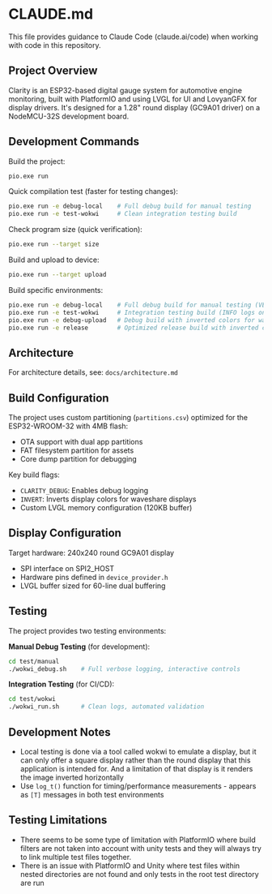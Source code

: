 # CLAUDE.md

This file provides guidance to Claude Code (claude.ai/code) when working with code in this repository.

## Project Overview

Clarity is an ESP32-based digital gauge system for automotive engine monitoring, built with PlatformIO and using LVGL for UI and LovyanGFX for display drivers. It's designed for a 1.28" round display (GC9A01 driver) on a NodeMCU-32S development board.

## Development Commands

Build the project:
```bash
pio.exe run
```

Quick compilation test (faster for testing changes):
```bash
pio.exe run -e debug-local    # Full debug build for manual testing
pio.exe run -e test-wokwi     # Clean integration testing build
```

Check program size (quick verification):
```bash
pio.exe run --target size
```

Build and upload to device:
```bash
pio.exe run --target upload
```

Build specific environments:
```bash
pio.exe run -e debug-local    # Full debug build for manual testing (VERBOSE logs)
pio.exe run -e test-wokwi     # Integration testing build (INFO logs only)
pio.exe run -e debug-upload   # Debug build with inverted colors for waveshare display
pio.exe run -e release        # Optimized release build with inverted colors
```

## Architecture

For architecture details, see: `docs/architecture.md`

## Build Configuration

The project uses custom partitioning (`partitions.csv`) optimized for the ESP32-WROOM-32 with 4MB flash:
- OTA support with dual app partitions
- FAT filesystem partition for assets
- Core dump partition for debugging

Key build flags:
- `CLARITY_DEBUG`: Enables debug logging
- `INVERT`: Inverts display colors for waveshare displays
- Custom LVGL memory configuration (120KB buffer)

## Display Configuration

Target hardware: 240x240 round GC9A01 display
- SPI interface on SPI2_HOST
- Hardware pins defined in `device_provider.h`
- LVGL buffer sized for 60-line dual buffering

## Testing

The project provides two testing environments:

**Manual Debug Testing** (for development):
```bash
cd test/manual
./wokwi_debug.sh    # Full verbose logging, interactive controls
```

**Integration Testing** (for CI/CD):
```bash
cd test/wokwi
./wokwi_run.sh      # Clean logs, automated validation
```

## Development Notes

- Local testing is done via a tool called wokwi to emulate a display, but it can only offer a square display rather than the round display that this application is intended for. And a limitation of that display is it renders the image inverted horizontally
- Use `log_t()` function for timing/performance measurements - appears as `[T]` messages in both test environments

## Testing Limitations

- There seems to be some type of limitation with PlatformIO where build filters are not taken into account with unity tests and they will always try to link multiple test files together.
- There is an issue with PlatformIO and Unity where test files within nested directories are not found and only tests in the root test directory are run
